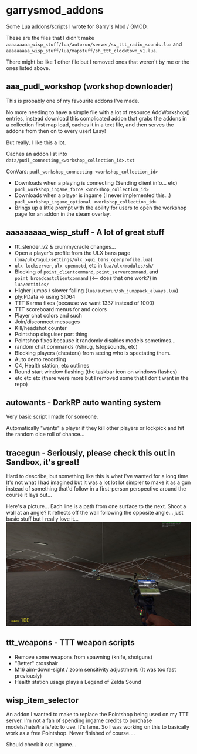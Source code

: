garrysmod_addons
===

Some Lua addons/scripts I wrote for Garry's Mod / GMOD.

These are the files that I didn't make `aaaaaaaaa_wisp_stuff/lua/autorun/server/sv_ttt_radio_sounds.lua` and `aaaaaaaaa_wisp_stuff/lua/mapstuff/sh_ttt_clocktown_v1.lua`.

There might be like 1 other file but I removed ones that weren't by me or the ones listed above.

aaa_pudl_workshop (workshop downloader)
---
This is probably one of my favourite addons I've made.

No more needing to have a simple file with a lot of resource.AddWorkshop() entries, instead download this complicated addon that grabs the addons in a collection first map load, caches it in a text file, and then serves the addons from then on to every user! Easy!

But really, I like this a lot.

Caches an addon list into `data/pudl_connecting_<workshop_collection_id>.txt`

ConVars:
`pudl_workshop_connecting <workshop_collection_id>`
- Downloads when a playing is connecting (Sending client info... etc)
`pudl_workshop_ingame_force <workshop_collection_id>`
- Downloads when a player is ingame (I never implemented this...)
`pudl_workshop_ingame_optional <workshop_collection_id>`
- Brings up a little prompt with the ability for users to open the workshop page for an addon in the steam overlay.

aaaaaaaaa_wisp_stuff - A lot of great stuff
---
- ttt_slender_v2 & crummycradle changes...
- Open a player's profile from the ULX bans page (`lua/ulx/xgui/settings/ulx_xgui_bans_openprofile.lua`)
- `ulx lockserver`, `ulx openmotd`, etc in `lua/ulx/modules/sh/`
- Blocking of `point_clientcommand`, `point_servercommand`, and `point_broadcastclientcommand` (<-- does that one work?) in `lua/entities/`
- Higher jumps / slower falling (`lua/autorun/sh_jumppack_always.lua`)
- ply:PData -> using SID64
- TTT Karma fixes (because we want 1337 instead of 1000)
- TTT scoreboard menus for and colors
- Player chat colors and such
- Join/disconnect messages
- Kill/headshot counter
- Pointshop disguiser port thing
- Pointshop fixes because it randomly disables models sometimes...
- random chat commands (/shrug, !stopsounds, etc)
- Blocking players (cheaters) from seeing who is spectating them.
- Auto demo recording
- C4, Health station, etc outlines
- Round start window flashing (the taskbar icon on windows flashes)
- etc etc etc (there were more but I removed some that I don't want in the repo)

autowants - DarkRP auto wanting system
---
Very basic script I made for someone.

Automatically "wants" a player if they kill other players or lockpick and hit the random dice roll of chance...

tracegun - Seriously, please check this out in Sandbox, it's great!
---
Hard to describe, but something like this is what I've wanted for a long time. It's not what I had imagined but it was a lot lot lot simpler to make it as a gun instead of something that'd follow in a first-person perspective around the course it lays out...

Here's a picture...
Each line is a path from one surface to the next. Shoot a wall at an angle? It reflects off the wall following the opposite angle... just basic stuff but I really love it...
![FUCK YEAH](tracegun/tracegun.jpg)

ttt_weapons - TTT weapon scripts
---
- Remove some weapons from spawning (knife, shotguns)
- "Better" crosshair
- M16 aim-down-sight / zoom sensitivity adjustment. (It was too fast previously)
- Health station usage plays a Legend of Zelda Sound

wisp_item_selector
---
An addon I wanted to make to replace the Pointshop being used on my TTT server. I'm not a fan of spending ingame credits to purchase models/hats/trails/etc to use. It's lame. So I was working on this to basically work as a free Pointshop. Never finished of course....

Should check it out ingame...
